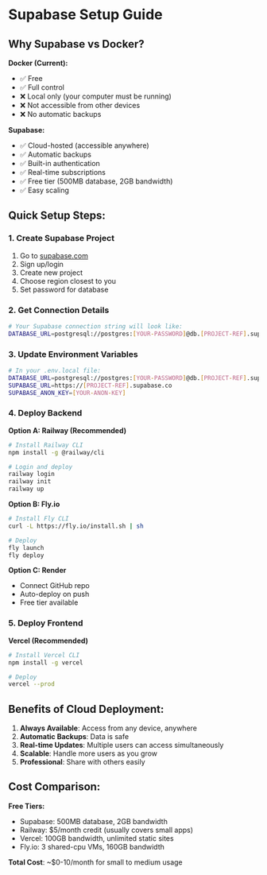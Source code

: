 # Supabase Setup Guide

## Why Supabase vs Docker?

**Docker (Current):**
- ✅ Free
- ✅ Full control
- ❌ Local only (your computer must be running)
- ❌ Not accessible from other devices
- ❌ No automatic backups

**Supabase:**
- ✅ Cloud-hosted (accessible anywhere)
- ✅ Automatic backups
- ✅ Built-in authentication
- ✅ Real-time subscriptions
- ✅ Free tier (500MB database, 2GB bandwidth)
- ✅ Easy scaling

## Quick Setup Steps:

### 1. Create Supabase Project
1. Go to [supabase.com](https://supabase.com)
2. Sign up/login
3. Create new project
4. Choose region closest to you
5. Set password for database

### 2. Get Connection Details
```bash
# Your Supabase connection string will look like:
DATABASE_URL=postgresql://postgres:[YOUR-PASSWORD]@db.[PROJECT-REF].supabase.co:5432/postgres
```

### 3. Update Environment Variables
```bash
# In your .env.local file:
DATABASE_URL=postgresql://postgres:[YOUR-PASSWORD]@db.[PROJECT-REF].supabase.co:5432/postgres
SUPABASE_URL=https://[PROJECT-REF].supabase.co
SUPABASE_ANON_KEY=[YOUR-ANON-KEY]
```

### 4. Deploy Backend
**Option A: Railway (Recommended)**
```bash
# Install Railway CLI
npm install -g @railway/cli

# Login and deploy
railway login
railway init
railway up
```

**Option B: Fly.io**
```bash
# Install Fly CLI
curl -L https://fly.io/install.sh | sh

# Deploy
fly launch
fly deploy
```

**Option C: Render**
- Connect GitHub repo
- Auto-deploy on push
- Free tier available

### 5. Deploy Frontend
**Vercel (Recommended)**
```bash
# Install Vercel CLI
npm install -g vercel

# Deploy
vercel --prod
```

## Benefits of Cloud Deployment:

1. **Always Available**: Access from any device, anywhere
2. **Automatic Backups**: Data is safe
3. **Real-time Updates**: Multiple users can access simultaneously
4. **Scalable**: Handle more users as you grow
5. **Professional**: Share with others easily

## Cost Comparison:

**Free Tiers:**
- Supabase: 500MB database, 2GB bandwidth
- Railway: $5/month credit (usually covers small apps)
- Vercel: 100GB bandwidth, unlimited static sites
- Fly.io: 3 shared-cpu VMs, 160GB bandwidth

**Total Cost**: ~$0-10/month for small to medium usage
